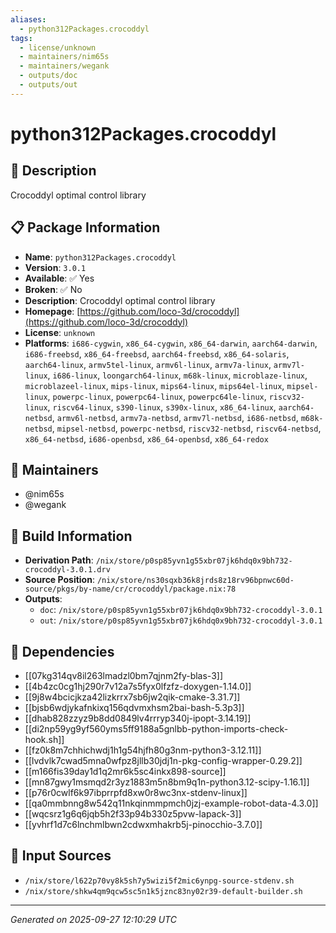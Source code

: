 ```yaml
---
aliases:
  - python312Packages.crocoddyl
tags:
  - license/unknown
  - maintainers/nim65s
  - maintainers/wegank
  - outputs/doc
  - outputs/out
---
```


# python312Packages.crocoddyl

## 📝 Description

Crocoddyl optimal control library

## 📋 Package Information

- **Name**: `python312Packages.crocoddyl`
- **Version**: `3.0.1`
- **Available**: ✅ Yes
- **Broken**: ✅ No
- **Description**: Crocoddyl optimal control library
- **Homepage**: [https://github.com/loco-3d/crocoddyl](https://github.com/loco-3d/crocoddyl)
- **License**: `unknown`
- **Platforms**: `i686-cygwin`, `x86_64-cygwin`, `x86_64-darwin`, `aarch64-darwin`, `i686-freebsd`, `x86_64-freebsd`, `aarch64-freebsd`, `x86_64-solaris`, `aarch64-linux`, `armv5tel-linux`, `armv6l-linux`, `armv7a-linux`, `armv7l-linux`, `i686-linux`, `loongarch64-linux`, `m68k-linux`, `microblaze-linux`, `microblazeel-linux`, `mips-linux`, `mips64-linux`, `mips64el-linux`, `mipsel-linux`, `powerpc-linux`, `powerpc64-linux`, `powerpc64le-linux`, `riscv32-linux`, `riscv64-linux`, `s390-linux`, `s390x-linux`, `x86_64-linux`, `aarch64-netbsd`, `armv6l-netbsd`, `armv7a-netbsd`, `armv7l-netbsd`, `i686-netbsd`, `m68k-netbsd`, `mipsel-netbsd`, `powerpc-netbsd`, `riscv32-netbsd`, `riscv64-netbsd`, `x86_64-netbsd`, `i686-openbsd`, `x86_64-openbsd`, `x86_64-redox`
## 👥 Maintainers

- @nim65s
- @wegank


## 🔧 Build Information

- **Derivation Path**: `/nix/store/p0sp85yvn1g55xbr07jk6hdq0x9bh732-crocoddyl-3.0.1.drv`
- **Source Position**: `/nix/store/ns30sqxb36k8jrds8z18rv96bpnwc60d-source/pkgs/by-name/cr/crocoddyl/package.nix:78`
- **Outputs**:
  - `doc`:  `/nix/store/p0sp85yvn1g55xbr07jk6hdq0x9bh732-crocoddyl-3.0.1`
  - `out`:  `/nix/store/p0sp85yvn1g55xbr07jk6hdq0x9bh732-crocoddyl-3.0.1`

## 🔗 Dependencies

- [[07kg314qv8il263lmadzl0bm7qjnm2fy-blas-3]]
- [[4b4zc0cg1hj290r7v12a7s5fyx0lfzfz-doxygen-1.14.0]]
- [[9j8w4bcicjkza42lizkrrx7sb6jw2qik-cmake-3.31.7]]
- [[bjsb6wdjykafnkixq156qdvmxhsm2bai-bash-5.3p3]]
- [[dhab828zzyz9b8dd0849lv4rrryp340j-ipopt-3.14.19]]
- [[di2np59yg9yf560yms5ff9188a5gnlbb-python-imports-check-hook.sh]]
- [[fz0k8m7chhichwdj1h1g54hjfh80g3nm-python3-3.12.11]]
- [[lvdvlk7cwad5mna0wfpz8jllb30jdj1n-pkg-config-wrapper-0.29.2]]
- [[m166fis39day1d1q2mr6k5sc4inkx898-source]]
- [[mn87gwy1msmqd2r3yz1883m5n8bm9q1n-python3.12-scipy-1.16.1]]
- [[p76r0cwlf6k97ibprrpfd8xw0r8wc3nx-stdenv-linux]]
- [[qa0mmbnng8w542q11nkqinmmpmch0jzj-example-robot-data-4.3.0]]
- [[wqcsrz1g6q6jqb5h2f33p94b330z5pvw-lapack-3]]
- [[yvhrf1d7c6lnchmlbwn2cdwxmhakrb5j-pinocchio-3.7.0]]

## 📁 Input Sources

- `/nix/store/l622p70vy8k5sh7y5wizi5f2mic6ynpg-source-stdenv.sh`
- `/nix/store/shkw4qm9qcw5sc5n1k5jznc83ny02r39-default-builder.sh`

---
*Generated on 2025-09-27 12:10:29 UTC*
